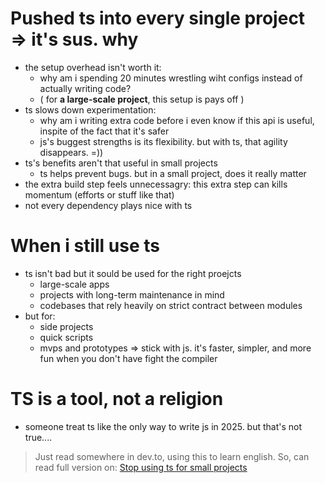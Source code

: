 # Pushed ts into every single project => it's sus. why
- the setup overhead isn't worth it: 
  - why am i spending 20 minutes wrestling wiht configs instead of actually writing code? 
  - ( for **a large-scale project**, this setup is pays off )
- ts slows down experimentation:
  - why am i writing extra code before i even know if this api is useful, inspite of the fact that it's safer
  - js's buggest strengths is its flexibility. but with ts, that agility disappears. =))
- ts's benefits aren't that useful in small projects 
  - ts helps prevent bugs. but in a small project, does it really matter
- the extra build step feels unnecessagry: this extra step can kills momentum (efforts or stuff like that)
- not every dependency plays nice with ts

# When i still use ts
- ts isn't bad but it sould be used for the right proejcts
  - large-scale apps 
  - projects with long-term maintenance in mind
  - codebases that rely heavily on strict contract between modules
- but for: 
  - side projects
  - quick scripts 
  - mvps and prototypes 
=> stick with js. it's faster, simpler, and more fun when you don't have fight the compiler

# TS is a tool, not a religion 
- someone treat ts like the only way to write js in 2025. but that's not true....

> Just read somewhere in dev.to, using this to learn english. So, can read full version on: [Stop using ts for small projects ](https://dev.to/holasoymalva/stop-using-typescript-for-small-projects-47hl)



